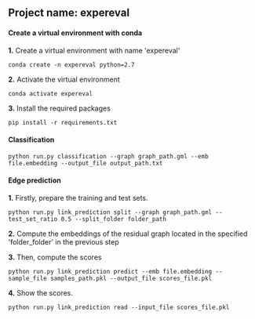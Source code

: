 ## Project name: expereval

#### Create a virtual environment with conda

**1.** Create a virtual environment with name 'expereval'
```
conda create -n expereval python=2.7
```

**2.** Activate the virtual environment
```
conda activate expereval
```

**3.** Install the required packages
```
pip install -r requirements.txt
```

#### Classification
```
python run.py classification --graph graph_path.gml --emb file.embedding --output_file output_path.txt
```
#### Edge prediction

**1.** Firstly, prepare the training and test sets.
```
python run.py link_prediction split --graph graph_path.gml --test_set_ratio 0.5 --split_folder folder_path
```
**2.** Compute the embeddings of the residual graph located in the specified 'folder_folder' in the previous step

**3.** Then, compute the scores
```
python run.py link_prediction predict --emb file.embedding --sample_file samples_path.pkl --output_file scores_file.pkl
```
**4.** Show the scores.
```
python run.py link_prediction read --input_file scores_file.pkl
```
